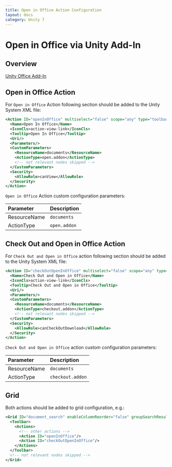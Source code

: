 ```yaml
---
title: Open in Office Action Configuration
layout: docs
category: Unity 7
---
```


# Open in Office via Unity Add-In

## Overview

[Unity Office Add-In](../../features/integration/unity-office-plugin.md)

## Open in Office Action

For `Open in Office` Action following section should be added to the Unity System XML file:
 
```xml
<Action ID="openInOffice" multiselect="false" scope="any" type="toolbar">
  <Name>Open In Office</Name>
  <IconCls>action-view-link</IconCls>
  <Tooltip>Open In Office</Tooltip>
  <Uri/>
  <Parameters/>
  <CustomParameters>
    <ResourceName>documents</ResourceName>
    <ActionType>open.addon</ActionType>
    <!-- not relevant nodes skipped -->
  </CustomParameters>
  <Security>
    <AllowRole>canView</AllowRole>
  </Security>
</Action>
```

`Open in Office` Action custom configuration parameters:

| Parameter | Description |
|:----|:-------------------|
|ResourceName | `documents` |
|ActionType | `open.addon` |

## Check Out and Open in Office Action

For `Check Out and Open in Office` action following section should be added to the Unity System XML file:

```xml
<Action ID="checkOutOpenInOffice" multiselect="false" scope="any" type="toolbar">
  <Name>Check Out and Open in Office</Name>
  <IconCls>action-view-link</IconCls>
  <Tooltip>Check Out and Open in Office</Tooltip>
  <Uri/>
  <Parameters/>
  <CustomParameters>
    <ResourceName>documents</ResourceName>
    <ActionType>checkout.addon</ActionType>
    <!-- not relevant nodes skipped -->
  </CustomParameters>
  <Security>
    <AllowRole>canCheckOutDownload</AllowRole>
  </Security>
</Action>
```

`Check Out and Open in Office` action custom configuration parameters:

| Parameter | Description |
|:----|:-------------------|
|ResourceName | `documents` |
|ActionType | `checkout.addon` |

## Grid

Both actions should be added to grid configuration, e.g.:

```xml
<Grid ID="document_search" enableColumnReorder="false" groupSearchResults="false">
  <Toolbar>
    <Actions>
      <!-- other actions -->
      <Action ID="openInOffice"/>
      <Action ID="checkOutOpenInOffice"/>
    </Actions>
  </Toolbar>
  <!-- not relevant nodes skipped -->
</Grid>

``` 